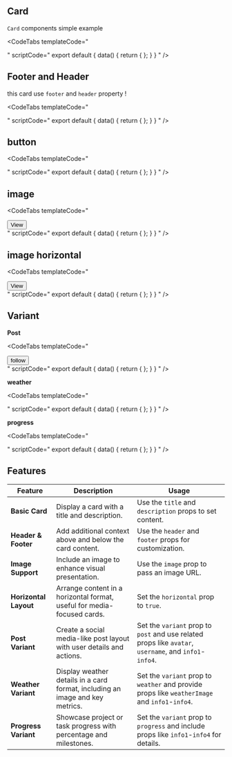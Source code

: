 ## Card

`Card` components  simple example

<CodeTabs
  templateCode="
<div class='p-6 rounded-lg shadow-inner bg-slate-500/10 flex justify-center items-center'>
  <Card cardClass='bg-white w-40'>
    <template #title>
      <h3>title</h3>
    </template>
    <template #description>
      <p class='text-gray-500 text-sm'>description</p>
    </template>
  </Card>
</div>
  "
  scriptCode="
  export default {
    data() {
      return {
      };
    }
  }
  "
/>

## Footer and Header

this card use `footer` and ` header ` property !

<CodeTabs
  templateCode="
<div class='p-6 rounded-lg shadow-inner bg-slate-500/10 flex justify-center items-center'>
  <Card class='bg-white w-56'>
    <template #header>
      header
    </template>
    <template #title>
      <h3>title</h3>
    </template>
    <template #description>
      <p class='text-gray-500 text-sm'>description</p>
    </template>
    <template #footer>
      footer
    </template>
  </Card>
</div>
  "
  scriptCode="
  export default {
    data() {
      return {
      };
    }
  }
  "
/>

## button

<CodeTabs
  templateCode="
<div class='p-6 rounded-lg shadow-inner bg-slate-500/10 flex justify-center items-center'>
  <Card class='bg-white'>
    <template #title>
      <h3>Button Example</h3>
    </template>
    <template #description>
      <p class='text-gray-500 text-sm'>This is a simple button example.</p>
    </template>
    <template #footer>
      <Button variant='faded'>Click Me</Button>
    </template>
  </Card>
</div>
  "
  scriptCode="
  export default {
    data() {
      return {
      };
    }
  }
  "
/>

## image

<CodeTabs
  templateCode="
<div class='p-6 rounded-lg shadow-inner bg-slate-500/10 flex justify-center items-center'>
  <Card
    title='Beautiful Sunset'
    description='A breathtaking view of the sunset'
    image='https://rukminim2.flixcart.com/image/850/1000/jh80ia80/poster/x/g/a/medium-azohp7308-azohp7308-sunset-nature-full-hd-poster-original-imaf59zjfscwzuy5.jpeg?q=90&crop=false'
    footer='More from this photographer'
    class='bg-white'
  >
    <Button buttonClass='bg-indigo-700 hover:bg-indigo-600 text-white rounded-xl'>
      View
    </Button>
  </Card>
</div>
  "
  scriptCode="
  export default {
    data() {
      return {
      };
    }
  }
  "
/>

## image horizontal

<CodeTabs
  templateCode="
<div class='p-6 rounded-lg shadow-inner bg-slate-500/10 flex justify-center items-center'>
  <Card
    title='Beautiful Sunset'
    description='A breathtaking view of the sunset'
    image='https://rukminim2.flixcart.com/image/850/1000/jh80ia80/poster/x/g/a/medium-azohp7308-azohp7308-sunset-nature-full-hd-poster-original-imaf59zjfscwzuy5.jpeg?q=90&crop=false'
    footer='More from this photographer'
    class='bg-white'
    horizontal
  >
    <Button class='shadow-inner ring-1 ring-blue-200 rounded-lg' variant='link'>
      View
    </Button>
  </Card>
</div>
  "
  scriptCode="
  export default {
    data() {
      return {
      };
    }
  }
  "
/>

## Variant

**Post**

<CodeTabs
  templateCode="
<div class='p-6 rounded-lg shadow-inner bg-slate-500/10 flex justify-center items-center'>
  <Card
    description='This is a demo post from MHMD library 🔥'
    variant='post'
    avatar='https://avatar.iran.liara.run/public/50'
    username='John Doe'
    time='2h ago'
    info1='1.2K followers'
    info2='72 comments'
    info3='5.7K following'
    info4='1K ♥️'
  >
    <Button class='rounded-full bg-indigo-700 ring-2 mr-4'>
      follow
    </Button>
  </Card>
</div>
  "
  scriptCode="
  export default {
    data() {
      return {
      };
    }
  }
  "
/>

**weather**

<CodeTabs
  templateCode="
<div class='p-6 rounded-lg shadow-inner bg-slate-500/10 flex justify-center items-center'>
  <Card
    title='Tehran'
    description='cloudy'
    info1='Precipitation 0%'
    info2='humidity 10%'
    info3='123 km/h'
    info4='18°C'
    variant='weather'
    weatherImage='https://icon-library.com/images/weather-icon/weather-icon-2.jpg'
  >
  </Card>
</div>
  "
  scriptCode="
  export default {
    data() {
      return {
      };
    }
  }
  "
/>

**progress**

<CodeTabs
  templateCode="
<div class='p-6 rounded-lg shadow-inner bg-slate-500/10 flex justify-center items-center'>
  <Card
    variant='progress'
    title='Project Completion'
    info1='Progress: 75%'
    info2='75'
    info3='Started on: Jan 10'
    info4='Deadline: Dec 25'
    description='This project is almost complete'
    class='bg-white'
  >
  </Card>
</div>
  "
  scriptCode="
  export default {
    data() {
      return {
      };
    }
  }
  "
/>

## Features

| **Feature**        | **Description**                                                                                             | **Usage**                                                                                             |
|---------------------|-------------------------------------------------------------------------------------------------------------|-------------------------------------------------------------------------------------------------------|
| **Basic Card**      | Display a card with a title and description.                                                                | Use the `title` and `description` props to set content.                                              |
| **Header & Footer** | Add additional context above and below the card content.                                                    | Use the `header` and `footer` props for customization.                                               |
| **Image Support**   | Include an image to enhance visual presentation.                                                            | Use the `image` prop to pass an image URL.                                                           |
| **Horizontal Layout** | Arrange content in a horizontal format, useful for media-focused cards.                                    | Set the `horizontal` prop to `true`.                                                                 |
| **Post Variant**    | Create a social media-like post layout with user details and actions.                                       | Set the `variant` prop to `post` and use related props like `avatar`, `username`, and `info1`-`info4`. |
| **Weather Variant** | Display weather details in a card format, including an image and key metrics.                              | Set the `variant` prop to `weather` and provide props like `weatherImage` and `info1`-`info4`.       |
| **Progress Variant**| Showcase project or task progress with percentage and milestones.                                          | Set the `variant` prop to `progress` and include props like `info1`-`info4` for details.             |
